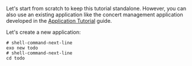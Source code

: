 Let's start from scratch to keep this tutorial standalone. However, you can also use an existing application like the concert management application developed in the [Application Tutorial](/application-tutorial/overview.md) guide.

Let's create a new application:

```shell-session
# shell-command-next-line
exo new todo
# shell-command-next-line
cd todo
```
